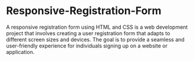# Responsive-Registration-Form
A responsive registration form using HTML and CSS is a web development project that involves creating a user registration form that adapts to different screen sizes and devices. The goal is to provide a seamless and user-friendly experience for individuals signing up on a website or application.
